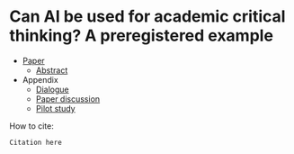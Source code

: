 # Can AI be used for academic critical thinking? A preregistered example

- [Paper](paper.md)
    - [Abstract](paper.md#abstract)
- Appendix
    - [Dialogue](dialogue.md)
    - [Paper discussion](paper_discussion.md)
    - [Pilot study](pilot_study.md)

How to cite:

```text
Citation here
```


